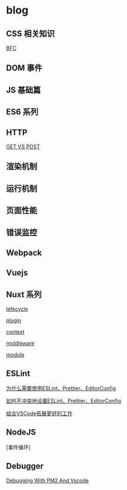 # blog

## CSS 相关知识

[BFC]()

## DOM 事件

## JS 基础篇

## ES6 系列

## HTTP

[GET VS POST](https://github.com/wangjing013/blog/issues/1)

## 渲染机制

## 运行机制

## 页面性能

## 错误监控

## Webpack

## Vuejs

## Nuxt 系列

[lefecycle](https://github.com/wangjing013/blog/issues/2)

[plugin](https://github.com/wangjing013/blog/issues/3)

[context](https://github.com/wangjing013/blog/issues/4)

[middleware](https://github.com/wangjing013/blog/issues/5)

[module](https://github.com/wangjing013/blog/issues/6)

## ESLint 
[为什么需要使用ESLint、Prettier、EditorConfig](https://github.com/wangjing013/blog/issues/8)

[如何不冲突地设置ESLint、Prettier、EditorConfig](https://github.com/wangjing013/blog/issues/9)

[结合VSCode拓展更好的工作](https://github.com/wangjing013/blog/issues/10)

## NodeJS
[事件循环]

## Debugger
[Debugging With PM2 And Vscode](https://github.com/wangjing013/blog/issues/11)
